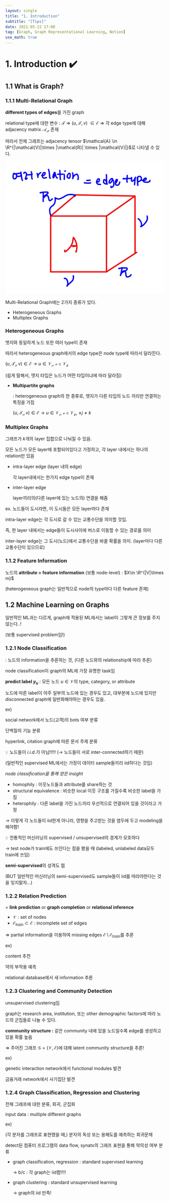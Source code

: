 ```yaml
---
layout: single
title: "1. Introduction"
subtitle: "[Tips]"
date: 2021-05-22 17:00
tag: [Graph, Graph Representational Learning, Notion]
use_math: true
---
```


# 1. Introduction ✔️

## 1.1 What is Graph?

### 1.1.1 Multi-Relational Graph

**different types of edges**를 가진 graph

relational type에 대한 변수 : $\mathcal{T}$ ⇒ ($u, \mathcal{T}, v$) $\in \mathcal{E}$ ⇒ 각 edge type에 대해 adjacency matrix $\mathcal{A}_{\mathcal{T}}$ 존재

따라서 전체 그래프는 adjacency tensor $\mathcal{A} \in \R^{|\mathcal{V}|\times |\mathcal{R}| \times |\mathcal{V}|}$로 나타낼 수 있다.  



![](.\\images\\34588A75-EF9E-4242-8F69-19D5EE8CF81C.jpeg)



Multi-Relational Graph에는 2가지 종류가 있다.

- Heterogeneous Graphs
- Multiplex Graphs

### Heterogeneous Graphs

엣지와 동일하게 노드 또한 여러 type이 존재

따라서 heterogeneous graph에서의 edge type은 node type에 따라서 달라진다. 

$(u,\mathcal{T_i},v) \in \mathcal{E} \ \rightarrow \ u\in\mathcal{V_i, \ v\in\mathcal{V_k}}$

(쉽게 말해서, 엣지 타입은 노드가 어떤 타입이냐에 따라 달라짐)

- **Multipartite graphs**

    : heterogeneous graph의 한 종류로, 엣지가 다른 타입의 노드 끼리만 연결하는 특징을 가짐

    $(u,\mathcal{T_i},v) \in \mathcal{E} \ \rightarrow \ u\in\mathcal{V_i, \ v\in\mathcal{V_k}}$,  $\wedge j\neq k$

### Multiplex Graphs

그래프가 $k$개의 layer 집합으로 나눠질 수 있음.

모든 노드가 모든 layer에 포함되어있다고 가정하고, 각 layer 내에서는 하나의 relation만 있음

- intra-layer edge (layer 내의 edge)

    각 layer내에서는 한가지 edge type이 존재 

- inter-layer edge

    layer끼리의(다른 layer에 있는 노드의) 연결을 해줌

ex. 노드들이 도시라면, 이 도시들은 모든 layer마다 존재

intra-layer edge는 각 도시로 갈 수 있는 교통수단을 의미할 것임. 

즉, 한 layer 내에서는 edge들이 도시사이에 버스로 이동할 수 있는 경로를 의미 

inter-layer edge는 그 도시(노드)에서 교통수단을 바꿀 확률을 의미.  (layer마다 다른 교통수단이 있으므로)

### 1.1.2 Feature Information

노드의 **attribute = feature information** (보통 node-level) : $X\in \R^{|V|\times m}$

(heterogeneous graph는 일반적으로 node의 type마다 다른 feature 존재)

## 1.2 Machine Learning on Graphs

일반적인 ML과는 다르게, graph에 적용된 ML에서는 label이 그렇게 큰 정보를 주지 않는다..! 

(보통 supervised problem임!)

### 1.2.1 Node Classification

: 노드의 information을 추론하는 것, (다른 노드와의 relationship에 따라 추론)

node classification이 graph의 ML에 가장 유명한 task임

**predict label $y_u$** : 모든 노드 $u\in \mathcal{V}$의 type, category, or attribute 

노드에 따른 label이 아주 일부의 노드에 있는 경우도 있고, 대부분에 노드에 있지만 disconnected graph에 일반화해야하는 경우도 있음. 

ex) 

social network에서 노드(고객)의 bots 여부 분류

단백질의 기능 분류

hyperlink, citation graph에 따른 문서 주제 분류

💡 노드들이 $i.i.d.$가 아님!!!!! (→ 노드들이 서로 inter-connected하기 때문)

(일반적인 supervised ML에서는 가정이 데이터 sample들끼리 iid하다는 것임)

*node classification을 통해 얻은 insight*

- homophily : 이웃노드들과 attribute를 share하는 것
- structural equivalence : 비슷한 local 이웃 구조를 가질수록 비슷한 label을 가짐
- heterophily : 다른 label을 가진 노드끼리 우선적으로 연결되어 있을 것이라고 가정

→ 이렇게 각 노드들이 iid한게 아니라, 영향을 주고받는 것을 염두에 두고 modeling을 해야함!

💡 전통적인 머신러닝의 supervised / unsupervised의 경계가 모호하다

→ test node가 train에도 쓰인다는 점을 봤을 때 (labeled, unlabeled data모두 train에 쓰임) 

**semi-supervised**의 성격도 띔 

(BUT 일반적인 머신러닝의 semi-supervised도 sample들이 iid를 따라야한다는 것을 잊지말자...)

### 1.2.2 Relation Prediction

= **link prediction** or **graph completion** or **relational inference**

- $\mathcal{V}$ : set of nodes
- $\mathcal{E}_{train} \subset \mathcal{E}$ : incomplete set of edges

⇒ partial information을 이용하여 missing edges $\mathcal{E} \setminus \mathcal{E}_{train}$를 추론

ex)

content 추천

약의 부작용 예측

relational database에서 새 information 추론

### 1.2.3 Clustering and Community Detection

unsupervised clustering임

graph는 research area, institution, 또는 other demographic factors에 따라 노드의 군집들로 나눌 수 있다. 

**community structure :** 같은 community 내에 있을 노드일수록 edge를 생성하고 있을 확률 높음

⇒ 주어진 그래프 $\mathcal{G=(V,E)}$에 대해 latent community structure을 추론! 

ex) 

genetic interaction network에서 functional modules 발견

금융거래 network에서 사기집단 발견

### 1.2.4 Graph Classification, Regression and Clustering

전체 그래프에 대한 분류, 회귀, 군집화

input data : multiple different graphs

ex) 

(각 분자를 그래프로 표현했을 때,) 분자의 독성 또는 용해도를 예측하는 회귀문제 

detect된 컴퓨터 프로그램의 data flow, synatx의 그래프 표현을 통해 악의성 여부 분류

- graph classification, regression : standard supervised learning

    → b/c : 각 graph는 iid함!!!!

- graph clustering : standard unsupervised learning

    → graph의 iid 만족!
